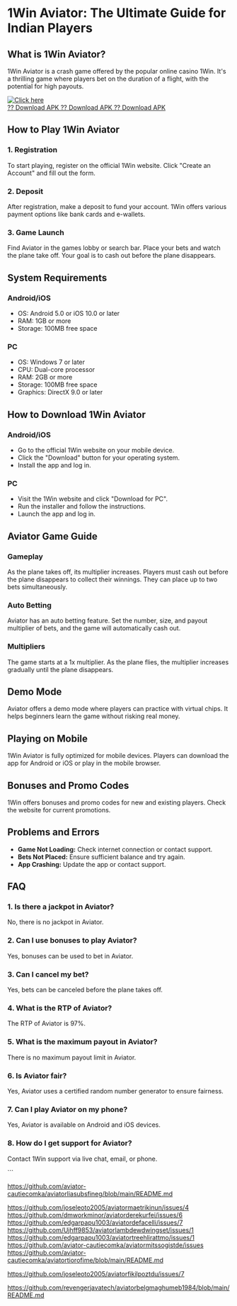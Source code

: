 # 1Win Aviator: The Ultimate Guide for Indian Players

## What is 1Win Aviator?

1Win Aviator is a crash game offered by the popular online casino 1Win.
It\'s a thrilling game where players bet on the duration of a flight,
with the potential for high payouts.

[![Click
here](https://readscoops.com/wp-content/uploads/2023/03/Readscoop-aviator-1-1.jpg)](https://traff.sbs/deff)\
[?? Download APK ?? Download APK ?? Download
APK](https://traff.sbs/deff)

## How to Play 1Win Aviator

### 1. Registration

To start playing, register on the official 1Win website. Click
"Create an Account" and fill out the form.

### 2. Deposit

After registration, make a deposit to fund your account. 1Win offers
various payment options like bank cards and e-wallets.

### 3. Game Launch

Find Aviator in the games lobby or search bar. Place your bets and watch
the plane take off. Your goal is to cash out before the plane
disappears.

## System Requirements

### Android/iOS

-   OS: Android 5.0 or iOS 10.0 or later
-   RAM: 1GB or more
-   Storage: 100MB free space

### PC

-   OS: Windows 7 or later
-   CPU: Dual-core processor
-   RAM: 2GB or more
-   Storage: 100MB free space
-   Graphics: DirectX 9.0 or later

## How to Download 1Win Aviator

### Android/iOS

-   Go to the official 1Win website on your mobile device.
-   Click the "Download" button for your operating system.
-   Install the app and log in.

### PC

-   Visit the 1Win website and click "Download for PC".
-   Run the installer and follow the instructions.
-   Launch the app and log in.

## Aviator Game Guide

### Gameplay

As the plane takes off, its multiplier increases. Players must cash out
before the plane disappears to collect their winnings. They can place up
to two bets simultaneously.

### Auto Betting

Aviator has an auto betting feature. Set the number, size, and payout
multiplier of bets, and the game will automatically cash out.

### Multipliers

The game starts at a 1x multiplier. As the plane flies, the multiplier
increases gradually until the plane disappears.

## Demo Mode

Aviator offers a demo mode where players can practice with virtual
chips. It helps beginners learn the game without risking real money.

## Playing on Mobile

1Win Aviator is fully optimized for mobile devices. Players can download
the app for Android or iOS or play in the mobile browser.

## Bonuses and Promo Codes

1Win offers bonuses and promo codes for new and existing players. Check
the website for current promotions.

## Problems and Errors

-   **Game Not Loading:** Check internet connection or contact support.
-   **Bets Not Placed:** Ensure sufficient balance and try again.
-   **App Crashing:** Update the app or contact support.

## FAQ

### 1. Is there a jackpot in Aviator?

No, there is no jackpot in Aviator.

### 2. Can I use bonuses to play Aviator?

Yes, bonuses can be used to bet in Aviator.

### 3. Can I cancel my bet?

Yes, bets can be canceled before the plane takes off.

### 4. What is the RTP of Aviator?

The RTP of Aviator is 97%.

### 5. What is the maximum payout in Aviator?

There is no maximum payout limit in Aviator.

### 6. Is Aviator fair?

Yes, Aviator uses a certified random number generator to ensure
fairness.

### 7. Can I play Aviator on my phone?

Yes, Aviator is available on Android and iOS devices.

### 8. How do I get support for Aviator?

Contact 1Win support via live chat, email, or phone.

\`\`\`

https://github.com/aviator-cautiecomka/aviatorliasubsfineg/blob/main/README.md

https://github.com/joseleoto2005/aviatormaetrikinun/issues/4
https://github.com/dmworkminor/aviatorderekurfei/issues/6
https://github.com/edgarpapu1003/aviatordefacelli/issues/7
https://github.com/Ujhff9853/aviatorlambdewdwingset/issues/1
https://github.com/edgarpapu1003/aviatortreehlirattmo/issues/1
https://github.com/aviator-cautiecomka/aviatormitssogistde/issues
https://github.com/aviator-cautiecomka/aviatortiorofime/blob/main/README.md

https://github.com/joseleoto2005/aviatorfikilpoztdu/issues/7

https://github.com/revengerjavatech/aviatorbelgmaghumeb1984/blob/main/README.md

